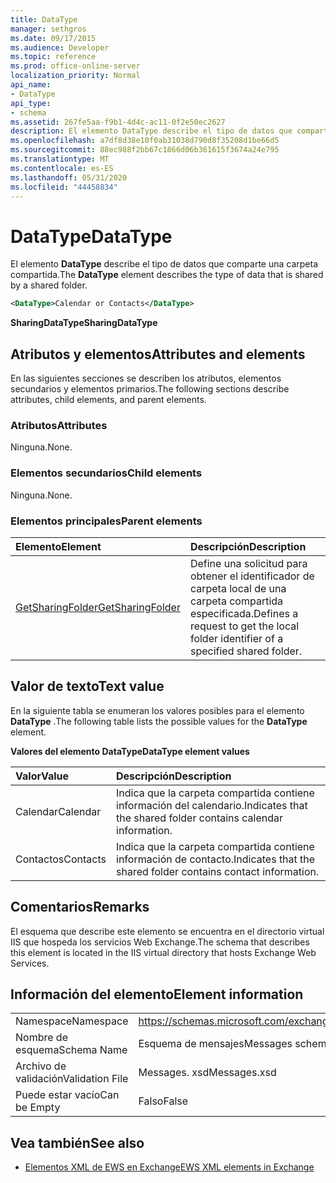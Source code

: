 ```yaml
---
title: DataType
manager: sethgros
ms.date: 09/17/2015
ms.audience: Developer
ms.topic: reference
ms.prod: office-online-server
localization_priority: Normal
api_name:
- DataType
api_type:
- schema
ms.assetid: 267fe5aa-f9b1-4d4c-ac11-0f2e50ec2627
description: El elemento DataType describe el tipo de datos que comparte una carpeta compartida.
ms.openlocfilehash: a7df8d38e10f0ab31038d790d8f35208d1be66d5
ms.sourcegitcommit: 88ec988f2bb67c1866d06b361615f3674a24e795
ms.translationtype: MT
ms.contentlocale: es-ES
ms.lasthandoff: 05/31/2020
ms.locfileid: "44458834"
---
```

# <a name="datatype"></a><span data-ttu-id="65774-103">DataType</span><span class="sxs-lookup"><span data-stu-id="65774-103">DataType</span></span>

<span data-ttu-id="65774-104">El elemento **DataType** describe el tipo de datos que comparte una carpeta compartida.</span><span class="sxs-lookup"><span data-stu-id="65774-104">The **DataType** element describes the type of data that is shared by a shared folder.</span></span> 
  
```xml
<DataType>Calendar or Contacts</DataType>
```

<span data-ttu-id="65774-105">**SharingDataType**</span><span class="sxs-lookup"><span data-stu-id="65774-105">**SharingDataType**</span></span>

## <a name="attributes-and-elements"></a><span data-ttu-id="65774-106">Atributos y elementos</span><span class="sxs-lookup"><span data-stu-id="65774-106">Attributes and elements</span></span>

<span data-ttu-id="65774-107">En las siguientes secciones se describen los atributos, elementos secundarios y elementos primarios.</span><span class="sxs-lookup"><span data-stu-id="65774-107">The following sections describe attributes, child elements, and parent elements.</span></span>
  
### <a name="attributes"></a><span data-ttu-id="65774-108">Atributos</span><span class="sxs-lookup"><span data-stu-id="65774-108">Attributes</span></span>

<span data-ttu-id="65774-109">Ninguna.</span><span class="sxs-lookup"><span data-stu-id="65774-109">None.</span></span>
  
### <a name="child-elements"></a><span data-ttu-id="65774-110">Elementos secundarios</span><span class="sxs-lookup"><span data-stu-id="65774-110">Child elements</span></span>

<span data-ttu-id="65774-111">Ninguna.</span><span class="sxs-lookup"><span data-stu-id="65774-111">None.</span></span>
  
### <a name="parent-elements"></a><span data-ttu-id="65774-112">Elementos principales</span><span class="sxs-lookup"><span data-stu-id="65774-112">Parent elements</span></span>

|<span data-ttu-id="65774-113">**Elemento**</span><span class="sxs-lookup"><span data-stu-id="65774-113">**Element**</span></span>|<span data-ttu-id="65774-114">**Descripción**</span><span class="sxs-lookup"><span data-stu-id="65774-114">**Description**</span></span>|
|:-----|:-----|
|[<span data-ttu-id="65774-115">GetSharingFolder</span><span class="sxs-lookup"><span data-stu-id="65774-115">GetSharingFolder</span></span>](getsharingfolder.md) <br/> |<span data-ttu-id="65774-116">Define una solicitud para obtener el identificador de carpeta local de una carpeta compartida especificada.</span><span class="sxs-lookup"><span data-stu-id="65774-116">Defines a request to get the local folder identifier of a specified shared folder.</span></span>  <br/> |
   
## <a name="text-value"></a><span data-ttu-id="65774-117">Valor de texto</span><span class="sxs-lookup"><span data-stu-id="65774-117">Text value</span></span>

<span data-ttu-id="65774-118">En la siguiente tabla se enumeran los valores posibles para el elemento **DataType** .</span><span class="sxs-lookup"><span data-stu-id="65774-118">The following table lists the possible values for the **DataType** element.</span></span> 
  
<span data-ttu-id="65774-119">**Valores del elemento DataType**</span><span class="sxs-lookup"><span data-stu-id="65774-119">**DataType element values**</span></span>

|<span data-ttu-id="65774-120">**Valor**</span><span class="sxs-lookup"><span data-stu-id="65774-120">**Value**</span></span>|<span data-ttu-id="65774-121">**Descripción**</span><span class="sxs-lookup"><span data-stu-id="65774-121">**Description**</span></span>|
|:-----|:-----|
|<span data-ttu-id="65774-122">Calendar</span><span class="sxs-lookup"><span data-stu-id="65774-122">Calendar</span></span>  <br/> |<span data-ttu-id="65774-123">Indica que la carpeta compartida contiene información del calendario.</span><span class="sxs-lookup"><span data-stu-id="65774-123">Indicates that the shared folder contains calendar information.</span></span>  <br/> |
|<span data-ttu-id="65774-124">Contactos</span><span class="sxs-lookup"><span data-stu-id="65774-124">Contacts</span></span>  <br/> |<span data-ttu-id="65774-125">Indica que la carpeta compartida contiene información de contacto.</span><span class="sxs-lookup"><span data-stu-id="65774-125">Indicates that the shared folder contains contact information.</span></span>  <br/> |
   
## <a name="remarks"></a><span data-ttu-id="65774-126">Comentarios</span><span class="sxs-lookup"><span data-stu-id="65774-126">Remarks</span></span>

<span data-ttu-id="65774-127">El esquema que describe este elemento se encuentra en el directorio virtual IIS que hospeda los servicios Web Exchange.</span><span class="sxs-lookup"><span data-stu-id="65774-127">The schema that describes this element is located in the IIS virtual directory that hosts Exchange Web Services.</span></span>
  
## <a name="element-information"></a><span data-ttu-id="65774-128">Información del elemento</span><span class="sxs-lookup"><span data-stu-id="65774-128">Element information</span></span>

|||
|:-----|:-----|
|<span data-ttu-id="65774-129">Namespace</span><span class="sxs-lookup"><span data-stu-id="65774-129">Namespace</span></span>  <br/> |https://schemas.microsoft.com/exchange/services/2006/messages  <br/> |
|<span data-ttu-id="65774-130">Nombre de esquema</span><span class="sxs-lookup"><span data-stu-id="65774-130">Schema Name</span></span>  <br/> |<span data-ttu-id="65774-131">Esquema de mensajes</span><span class="sxs-lookup"><span data-stu-id="65774-131">Messages schema</span></span>  <br/> |
|<span data-ttu-id="65774-132">Archivo de validación</span><span class="sxs-lookup"><span data-stu-id="65774-132">Validation File</span></span>  <br/> |<span data-ttu-id="65774-133">Messages. xsd</span><span class="sxs-lookup"><span data-stu-id="65774-133">Messages.xsd</span></span>  <br/> |
|<span data-ttu-id="65774-134">Puede estar vacío</span><span class="sxs-lookup"><span data-stu-id="65774-134">Can be Empty</span></span>  <br/> |<span data-ttu-id="65774-135">Falso</span><span class="sxs-lookup"><span data-stu-id="65774-135">False</span></span>  <br/> |
   
## <a name="see-also"></a><span data-ttu-id="65774-136">Vea también</span><span class="sxs-lookup"><span data-stu-id="65774-136">See also</span></span>

- [<span data-ttu-id="65774-137">Elementos XML de EWS en Exchange</span><span class="sxs-lookup"><span data-stu-id="65774-137">EWS XML elements in Exchange</span></span>](ews-xml-elements-in-exchange.md)

